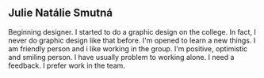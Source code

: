 ## Julie Natálie Smutná
Beginning designer. I started to do a graphic design on the college. 
In fact, I never do graphic design like that before. I'm opened to learn a new things. 
I am friendly person and i like working in the group. I'm positive, optimistic and smiling person.
I have usually problem to working alone. I need a feedback. I prefer work in the team.
